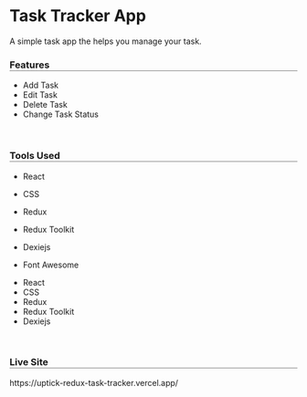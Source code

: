 # Task Tracker App 

<p>A simple task app the helps you manage your task.</p>

<h3 style="border-bottom: 1px solid gray;">Features</h3>

<ul>
  <li>Add Task</li>
  <li>Edit Task</li>
  <li>Delete Task</li>
  <li>Change Task Status</li>
</ul>


</br>

<h3 style="border-bottom: 1px solid gray;">Tools Used</h3>

* React

* CSS

* Redux

* Redux Toolkit

* Dexiejs

* Font Awesome

<ul>
  <li>React</li>
  <li>CSS</li>
  <li>Redux</li>
  <li>Redux Toolkit</li>
  <li>Dexiejs</li>
</ul>

</br>

<h3 style="border-bottom: 1px solid gray;">Live Site</h3>
https://uptick-redux-task-tracker.vercel.app/



 
